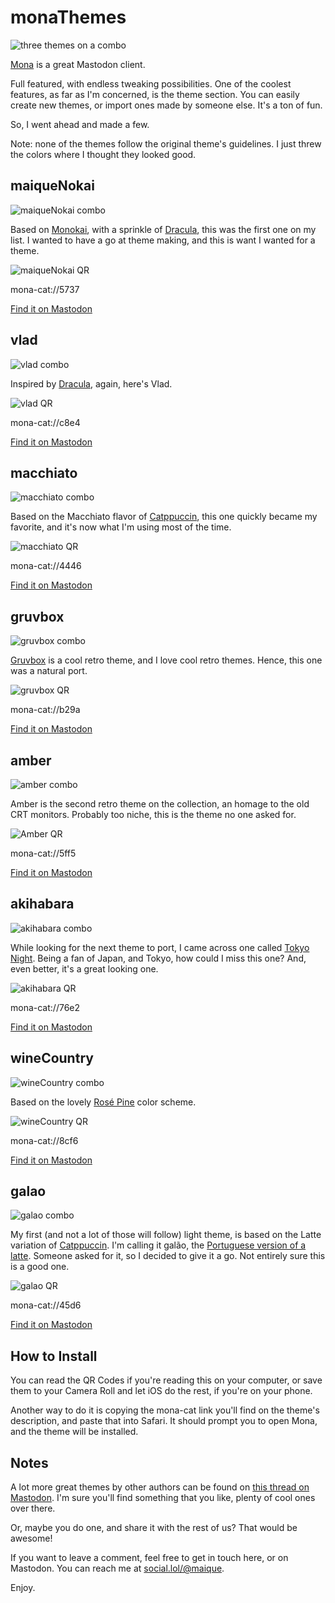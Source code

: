 # monaThemes

![three themes on a combo](https://raw.githubusercontent.com/maique/monaThemes/main/images/hero.png)

[Mona](https://mastodon.social/@MonaApp) is a great Mastodon client. 

Full featured, with endless tweaking possibilities. One of the coolest features, as far as I'm concerned, is the theme section. You can easily create new themes, or import ones made by someone else. It's a ton of fun.

So, I went ahead and made a few.

Note: none of the themes follow the original theme's guidelines. I just threw the colors where I thought they looked good. 

## maiqueNokai

![maiqueNokai combo](https://raw.githubusercontent.com/maique/monaThemes/main/images/maiqueNokaiHero.png)

Based on [Monokai](https://monokai.pro), with a sprinkle of [Dracula](https://draculatheme.com), this was the first one on my list. I wanted to have a go at theme making, and this is want I wanted for a theme.

![maiqueNokai QR](https://raw.githubusercontent.com/maique/monaThemes/main/images/maiqueNokaiQR.jpeg)

mona-cat://5737

[Find it on Mastodon](https://social.lol/@maique/109859999860041737)

## vlad

![vlad combo](https://raw.githubusercontent.com/maique/monaThemes/main/images/vladHero.png)

Inspired by [Dracula](https://draculatheme.com), again, here's Vlad.

![vlad QR](https://raw.githubusercontent.com/maique/monaThemes/main/images/vladQR.jpeg)

mona-cat://c8e4

[Find it on Mastodon](https://social.lol/@maique/109893569826148662)

## macchiato

![macchiato combo](https://raw.githubusercontent.com/maique/monaThemes/main/images/macchiatoHero.png)

Based on the Macchiato flavor of [Catppuccin](https://github.com/catppuccin/catppuccin), this one quickly became my favorite, and it's now what I'm using most of the time. 

![macchiato QR](https://raw.githubusercontent.com/maique/monaThemes/main/images/macchiatoQR.jpeg)

mona-cat://4446

[Find it on Mastodon](https://social.lol/@maique/109900046264790326)

## gruvbox

![gruvbox combo](https://raw.githubusercontent.com/maique/monaThemes/main/images/gruvboxHero.png)

[Gruvbox](https://github.com/morhetz/gruvbox) is a cool retro theme, and I love cool retro themes. Hence, this one was a natural port. 

![gruvbox QR](https://raw.githubusercontent.com/maique/monaThemes/main/images/gruvboxQR.jpeg)

mona-cat://b29a

[Find it on Mastodon](https://social.lol/@maique/109908553577341850)

## amber

![amber combo](https://raw.githubusercontent.com/maique/monaThemes/main/images/amberHero.png)

Amber is the second retro theme on the collection, an homage to the old CRT monitors. Probably too niche, this is the theme no one asked for. 

![Amber QR](https://raw.githubusercontent.com/maique/monaThemes/main/images/gruvboxQR.jpeg)

mona-cat://5ff5

[Find it on Mastodon](https://social.lol/@maique/109911283368194845)

## akihabara

![akihabara combo](https://raw.githubusercontent.com/maique/monaThemes/main/images/akihabaraHero.png)

While looking for the next theme to port, I came across one called [Tokyo Night](https://github.com/enkia/tokyo-night-vscode-theme). Being a fan of Japan, and Tokyo, how could I miss this one? And, even better, it's a great looking one.

![akihabara QR](https://raw.githubusercontent.com/maique/monaThemes/main/images/akihabaraQR.jpeg)

mona-cat://76e2

[Find it on Mastodon](https://social.lol/@maique/109915715048922536)

## wineCountry

![wineCountry combo](https://raw.githubusercontent.com/maique/monaThemes/main/images/wineCountryHero.png)

Based on the lovely [Rosé Pine](https://rosepinetheme.com/palette) color scheme.

![wineCountry QR](https://raw.githubusercontent.com/maique/monaThemes/main/images/wineCountryQR.jpeg)

mona-cat://8cf6

[Find it on Mastodon](https://social.lol/@maique/109971865707121505)

## galao

![galao combo](https://raw.githubusercontent.com/maique/monaThemes/main/images/galaoHero.png)

My first (and not a lot of those will follow) light theme, is based on the Latte variation of [Catppuccin](https://github.com/catppuccin/catppuccin). I'm calling it galão, the [Portuguese version of a latte](https://coffeeaffection.com/portuguese-coffee-recipe/). Someone asked for it, so I decided to give it a go. Not entirely sure this is a good one.

![galao QR](https://raw.githubusercontent.com/maique/monaThemes/main/images/galaoQR.jpeg)

mona-cat://45d6

[Find it on Mastodon](https://social.lol/@maique/109978807811264953)

## How to Install

You can read the QR Codes if you're reading this on your computer, or save them to your Camera Roll and let iOS do the rest, if you're on your phone.

Another way to do it is copying the mona-cat link you'll find on the theme's description, and paste that into Safari. It should prompt you to open Mona, and the theme will be installed.

## Notes

A lot more great themes by other authors can be found on [this thread on Mastodon](https://mastodon.social/@MonaApp/109859984571889210). I'm sure you'll find something that you like, plenty of cool ones over there. 

Or, maybe you do one, and share it with the rest of us? That would be awesome!

If you want to leave a comment, feel free to get in touch here, or on Mastodon. You can reach me at [social.lol/@maique](https://social.lol/@maique). 

Enjoy. 